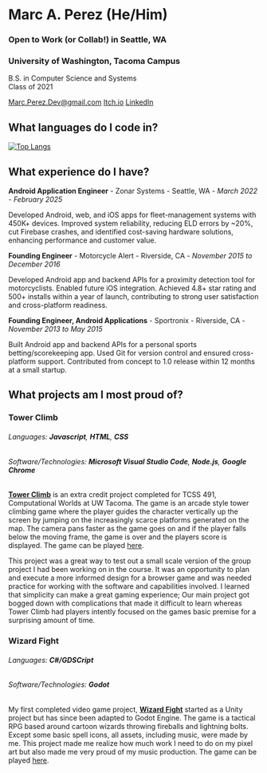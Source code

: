 # Marc A. Perez (He/Him)
### Open to Work (or Collab!) in Seattle, WA
### University of Washington, Tacoma Campus
B.S. in Computer Science and Systems  
Class of 2021

Marc.Perez.Dev@gmail.com
[Itch.io](https://chath.itch.io/)
[LinkedIn](https://www.linkedin.com/in/marc-perez-dev/)

## What languages do I code in?

[![Top Langs](https://github-readme-stats.vercel.app/api/top-langs/?username=mperez68)](https://github.com/anuraghazra/github-readme-stats)

## What experience do I have?

**Android Application Engineer** - Zonar Systems - Seattle, WA - _March 2022 - February 2025_

Developed Android, web, and iOS apps for fleet-management systems with 450K+ devices. Improved system reliability, reducing ELD errors by ~20%, cut Firebase crashes, and identified cost-saving hardware solutions, enhancing performance and customer value.

**Founding Engineer** - Motorcycle Alert - Riverside, CA - _November 2015 to December 2016_

Developed Android app and backend APIs for a proximity detection tool for motorcyclists. Enabled future iOS integration. Achieved 4.8+ star rating and 500+ installs within a year of launch, contributing to strong user satisfaction and cross-platform readiness.

**Founding Engineer, Android Applications** - Sportronix - Riverside, CA  - _November 2013 to May 2015_

Built Android app and backend APIs for a personal sports betting/scorekeeping app. Used Git for version control and ensured cross-platform support. Contributed from concept to 1.0 release within 12 months at a small startup.

## What projects am I most proud of?

### Tower Climb

###### Languages: **Javascript**, **HTML**, **CSS**
###### Software/Technologies: **Microsoft Visual Studio Code**, **Node.js**, **Google Chrome**

[**Tower Climb**](https://github.com/mperez68/Tower_climb) is an extra credit project completed for TCSS 491, Computational Worlds at UW Tacoma. The game is an arcade style tower climbing game where the player guides the character vertically up the screen by jumping on the increasingly scarce platforms generated on the map. The camera pans faster as the game goes on and if the player falls below the moving frame, the game is over and the players score is displayed. The game can be played [here](https://mperez68.github.io/Tower_climb/).

This project was a great way to test out a small scale version of the group project I had been working on in the course. It was an opportunity to plan and execute a more informed design for a browser game and was needed practice for working with the software and capabilities involved. I learned that simplicity can make a great gaming experience; Our main project got bogged down with complications that made it difficult to learn whereas Tower Climb had players intently focused on the games basic premise for a surprising amount of time.

### Wizard Fight

###### Languages: **C#/GDSCript**
###### Software/Technologies: **Godot**

My first completed video game project, [**Wizard Fight**](https://github.com/mperez68/WizardFight) started as a Unity project but has since been adapted to Godot Engine. The game is a tactical RPG based around cartoon wizards throwing fireballs and lightning bolts. Except some basic spell icons, all assets, including music, were made by me. This project made me realize how much work I need to do on my pixel art but also made me very proud of my music production. The game can be played [here](https://chath.itch.io/wizard-fight).
